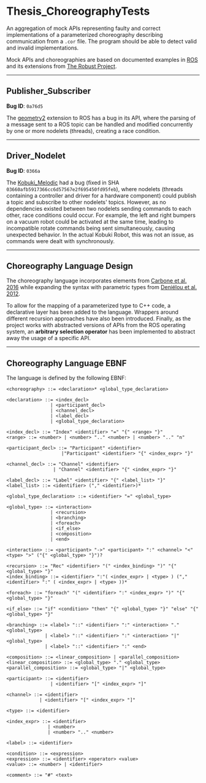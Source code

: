 # Thesis_ChoreographyTests

An aggregation of mock APIs representing faulty and correct implementations of a parameterized choreography describing communication from a `.cor` file. The program should be able to detect valid and invalid implementations.

Mock APIs and choreographies are based on documented examples in [ROS](https://github.com/ros/ros) and its extensions from [The Robust Project](https://github.com/robust-rosin/robust).

---

## Publisher_Subscriber

**Bug ID**: `0a76d5`

The [geometry2](https://github.com/ros/geometry2) extension to ROS has a bug in its API, where the parsing of a message sent to a ROS topic can be handled and modified concurrently by one or more nodelets (threads), creating a race condition.

---

## Driver_Nodelet

**Bug ID**: `0366a`

The [Kobuki_Melodic](https://github.com/yujinrobot/kobuki/) had a bug (fixed in SHA `03660afb5917366cc6d57567e2f695450fd95feb`), where nodelets (threads containing a controller and driver for a hardware component) could publish a topic and subscribe to other nodelets' topics. However, as no dependencies existed between two nodelets sending commands to each other, race conditions could occur. For example, the left and right bumpers on a vacuum robot could be activated at the same time, leading to incompatible rotate commands being sent simultaneously, causing unexpected behavior. In the actual Kobuki Robot, this was not an issue, as commands were dealt with synchronously.

---

## Choreography Language Design

The choreography language incorporates elements from [Carbone et al. 2016](https://dl.acm.org/doi/10.1145/2827695) while expanding the syntax with parametric types from [Deniélou et al. 2012](https://arxiv.org/pdf/1208.6483). 

To allow for the mapping of a parameterized type to C++ code, a declarative layer has been added to the language. Wrappers around different recursion approaches have also been introduced. Finally, as the project works with abstracted versions of APIs from the ROS operating system, an **arbitrary selection operator** has been implemented to abstract away the usage of a specific API.

---

## Choreography Language EBNF

The language is defined by the following EBNF:

```ebnf
<choreography> ::= <declaration>* <global_type_declaration>

<declaration> ::= <index_decl>
                | <participant_decl>
                | <channel_decl>
                | <label_decl>
                | <global_type_declaration>

<index_decl> ::= "Index" <identifier> "=" "{" <range> "}"
<range> ::= <number> | <number> ".." <number> | <number> ".." "n"

<participant_decl> ::= "Participant" <identifier>
                    |"Participant" <identifier> "{" <index_expr> "}"

<channel_decl> ::= "Channel" <identifier>
                 | "Channel" <identifier> "{" <index_expr> "}"

<label_decl> ::= "Label" <identifier> "{" <label_list> "}"
<label_list> ::= <identifier> ("," <identifier>)*

<global_type_declaration> ::= <identifier> "=" <global_type>

<global_type> ::= <interaction>
                | <recursion>
                | <branching>
                | <foreach>
                | <if_else>
                | <composition>
                | <end>

<interaction> ::= <participant> "->" <participant> ":" <channel> "<" <type> ">" ("{" <global_type> "}")?

<recursion> ::= "Rec" <identifier> "(" <index_binding> ")" "{" <global_type> "}"
<index_binding> ::= <identifier> ":"( <index_expr> | <type> ) ("," <identifier> ":" ( <index_expr> | <type> ))*

<foreach> ::= "foreach" "(" <identifier> ":" <index_expr> ")" "{" <global_type> "}"

<if_else> ::= "if" <condition> "then" "{" <global_type> "}" "else" "{" <global_type> "}"

<branching> ::= <label> "::" <identifier> ":" <interaction> "." <global_type>
              | <label> "::" <identifier> ":" <interaction> "|" <global_type>
              | <label> "::" <identifier> ":" <end>

<composition> ::= <linear_composition> | <parallel_composition>
<linear_composition> ::= <global_type> "." <global_type>
<parallel_composition> ::= <global_type> "|" <global_type>

<participant> ::= <identifier>
                | <identifier> "[" <index_expr> "]"

<channel> ::= <identifier>
            | <identifier> "[" <index_expr> "]"

<type> ::= <identifier>

<index_expr> ::= <identifier>
               | <number>
               | <number> ".." <number>

<label> ::= <identifier>

<condition> ::= <expression>
<expression> ::= <identifier> <operator> <value>
<value> ::= <number> | <identifier>

<comment> ::= "#" <text>